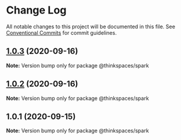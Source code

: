 # Change Log

All notable changes to this project will be documented in this file.
See [Conventional Commits](https://conventionalcommits.org) for commit guidelines.

## [1.0.3](https://github.com/thinkspaces/spark/compare/@thinkspaces/spark@1.0.2...@thinkspaces/spark@1.0.3) (2020-09-16)

**Note:** Version bump only for package @thinkspaces/spark





## [1.0.2](https://github.com/thinkspaces/spark/compare/@thinkspaces/spark@1.0.1...@thinkspaces/spark@1.0.2) (2020-09-16)

**Note:** Version bump only for package @thinkspaces/spark





## 1.0.1 (2020-09-15)

**Note:** Version bump only for package @thinkspaces/spark
